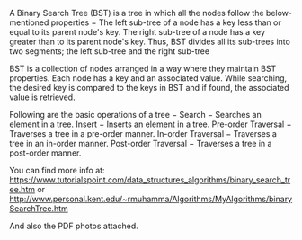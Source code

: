 A Binary Search Tree (BST) is a tree in which all the nodes follow the below-mentioned properties −
The left sub-tree of a node has a key less than or equal to its parent node's key.
The right sub-tree of a node has a key greater than to its parent node's key.
Thus, BST divides all its sub-trees into two segments; the left sub-tree and the right sub-tree

BST is a collection of nodes arranged in a way where they maintain BST properties. Each node has a key and an associated value. While searching, the desired key is compared to the keys in BST and if found, the associated value is retrieved.

Following are the basic operations of a tree −
Search − Searches an element in a tree.
Insert − Inserts an element in a tree.
Pre-order Traversal − Traverses a tree in a pre-order manner.
In-order Traversal − Traverses a tree in an in-order manner.
Post-order Traversal − Traverses a tree in a post-order manner.

You can find more info at:
https://www.tutorialspoint.com/data_structures_algorithms/binary_search_tree.htm
or
http://www.personal.kent.edu/~rmuhamma/Algorithms/MyAlgorithms/binarySearchTree.htm

And also the PDF photos attached.
